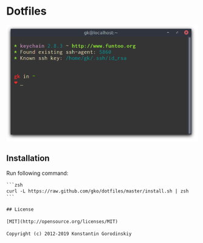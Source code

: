 # Dotfiles
![screenshot](https://github.com/gko/dotfiles/raw/master/screenshot.png)
## Installation

Run following command:
````````
```zsh
curl -L https://raw.github.com/gko/dotfiles/master/install.sh | zsh
```

## License

[MIT](http://opensource.org/licenses/MIT)

Copyright (c) 2012-2019 Konstantin Gorodinskiy
